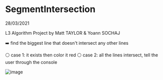 # SegmentIntersection

28/03/2021

L3 Algorithm Project by Matt TAYLOR & Yoann SOCHAJ

➡️ find the biggest line that doesn't intersect any other lines

⚪ case 1: it exists then color it red
⚪ case 2: all the lines intersect, tell the user through the console

![image](https://user-images.githubusercontent.com/51645644/112954969-37332d00-913f-11eb-8e21-9a7b6728d214.png)
